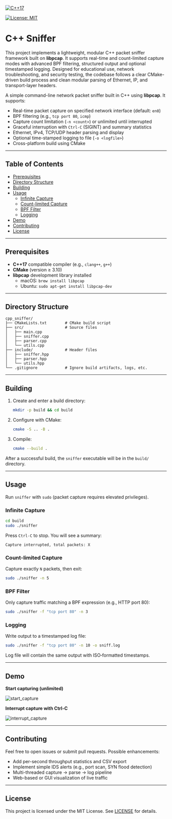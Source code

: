 <!-- C++ 版本 -->
[![C++17](https://img.shields.io/badge/C%2B%2B-17-blue.svg)](https://isocpp.org/)

<!-- License -->
[![License: MIT](https://img.shields.io/badge/License-MIT-yellow.svg)](https://github.com/uudam42/cpp_sniffer/blob/main/LICENSE)


# C++ Sniffer

This project implements a lightweight, modular C++ packet sniffer framework built on **libpcap**. It supports real-time and count-limited capture modes with advanced BPF filtering, structured output and optional timestamped logging. Designed for educational use, network troubleshooting, and security testing, the codebase follows a clear CMake-driven build process and clean modular parsing of Ethernet, IP, and transport-layer headers.

A simple command-line network packet sniffer built in C++ using **libpcap**. It supports:

- Real-time packet capture on specified network interface (default: `en0`)
- BPF filtering (e.g., `tcp port 80`, `icmp`)
- Capture count limitation (`-n <count>`) or unlimited until interrupted
- Graceful interruption with `Ctrl-C` (SIGINT) and summary statistics
- Ethernet, IPv4, TCP/UDP header parsing and display
- Optional time-stamped logging to file (`-o <logfile>`)
- Cross-platform build using CMake

---

## Table of Contents

- [Prerequisites](#prerequisites)
- [Directory Structure](#directory-structure)
- [Building](#building)
- [Usage](#usage)
  - [Infinite Capture](#infinite-capture)
  - [Count-limited Capture](#count-limited-capture)
  - [BPF Filter](#bpf-filter)
  - [Logging](#logging)
- [Demo](#demo)
- [Contributing](#contributing)
- [License](#license)

---

## Prerequisites

- **C++17** compatible compiler (e.g., `clang++`, `g++`)
- **CMake** (version ≥ 3.10)
- **libpcap** development library installed
  - macOS: `brew install libpcap`
  - Ubuntu: `sudo apt-get install libpcap-dev`

---

## Directory Structure

```
cpp_sniffer/
├── CMakeLists.txt        # CMake build script
├── src/                  # Source files
│   ├── main.cpp
│   ├── sniffer.cpp
│   ├── parser.cpp
│   └── utils.cpp
├── include/              # Header files
│   ├── sniffer.hpp
│   ├── parser.hpp
│   └── utils.hpp
└── .gitignore            # Ignore build artifacts, logs, etc.

```

---

## Building

1. Create and enter a build directory:

   ```bash
   mkdir -p build && cd build
   ```

2. Configure with CMake:

   ```bash
   cmake -S .. -B .
   ```

3. Compile:

   ```bash
   cmake --build .
   ```

After a successful build, the `sniffer` executable will be in the `build/` directory.

---

## Usage

Run `sniffer` with `sudo` (packet capture requires elevated privileges).

### Infinite Capture

```bash
cd build
sudo ./sniffer
```

Press `Ctrl-C` to stop. You will see a summary:

```
Capture interrupted, total packets: X
```

### Count-limited Capture

Capture exactly `N` packets, then exit:

```bash
sudo ./sniffer -n 5
```

### BPF Filter

Only capture traffic matching a BPF expression (e.g., HTTP port 80):

```bash
sudo ./sniffer -f "tcp port 80" -n 3
```

### Logging

Write output to a timestamped log file:

```bash
sudo ./sniffer -f "tcp port 80" -n 10 -o sniff.log
```

Log file will contain the same output with ISO‑formatted timestamps.

---

## Demo

**Start capturing (unlimited)**

![start_capture](https://github.com/user-attachments/assets/423befa9-c9ff-4c26-90f1-a9f5bb2c14be)


**Interrupt capture with Ctrl-C**

![interrupt_capture](https://github.com/user-attachments/assets/81502c65-51b0-499e-8a57-bef6842c7b9c)


---

## Contributing

Feel free to open issues or submit pull requests. Possible enhancements:

- Add per-second throughput statistics and CSV export
- Implement simple IDS alerts (e.g., port scan, SYN flood detection)
- Multi-threaded capture → parse → log pipeline
- Web-based or GUI visualization of live traffic

---

## License

This project is licensed under the MIT License. See [LICENSE](LICENSE) for details.

